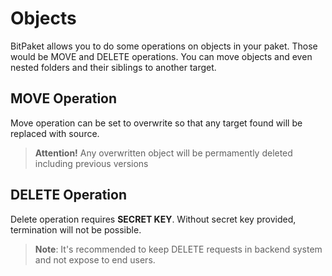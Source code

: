 # Objects

BitPaket allows you to do some operations on objects in your paket. Those would be MOVE and DELETE operations. You can move objects and even nested folders and their siblings to another target.

## MOVE Operation

Move operation can be set to overwrite so that any target found will be replaced with source.

> **Attention!**  Any overwritten object will be permamently deleted including previous versions

## DELETE Operation

Delete operation requires **SECRET KEY**. Without secret key provided, termination will not be possible.

> **Note**: It's recommended to keep DELETE requests in backend system and not expose to end users.

